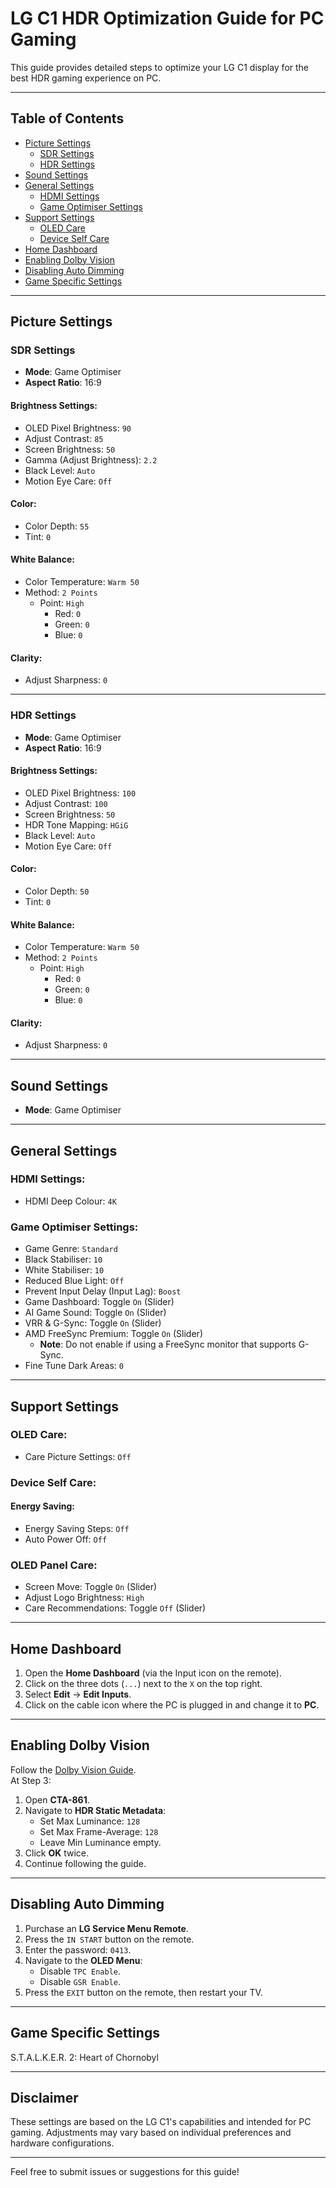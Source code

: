 # LG C1 HDR Optimization Guide for PC Gaming

This guide provides detailed steps to optimize your LG C1 display for the best HDR gaming experience on PC.

---

## Table of Contents
- [Picture Settings](#picture-settings)
  - [SDR Settings](#sdr-settings)
  - [HDR Settings](#hdr-settings)
- [Sound Settings](#sound-settings)
- [General Settings](#general-settings)
  - [HDMI Settings](#hdmi-settings)
  - [Game Optimiser Settings](#game-optimiser-settings)
- [Support Settings](#support-settings)
  - [OLED Care](#oled-care)
  - [Device Self Care](#device-self-care)
- [Home Dashboard](#home-dashboard)
- [Enabling Dolby Vision](#enabling-dolby-vision)
- [Disabling Auto Dimming](#disabling-auto-dimming)
- [Game Specific Settings](#game-specific-settings)

---

## Picture Settings

### SDR Settings
- **Mode**: Game Optimiser  
- **Aspect Ratio**: 16:9  

#### Brightness Settings:
- OLED Pixel Brightness: `90`  
- Adjust Contrast: `85`  
- Screen Brightness: `50`  
- Gamma (Adjust Brightness): `2.2`  
- Black Level: `Auto`  
- Motion Eye Care: `Off`  

#### Color:
- Color Depth: `55`  
- Tint: `0`  

#### White Balance:
- Color Temperature: `Warm 50`  
- Method: `2 Points`  
  - Point: `High`  
    - Red: `0`  
    - Green: `0`  
    - Blue: `0`  

#### Clarity:
- Adjust Sharpness: `0`  

---

### HDR Settings
- **Mode**: Game Optimiser  
- **Aspect Ratio**: 16:9  

#### Brightness Settings:
- OLED Pixel Brightness: `100`  
- Adjust Contrast: `100`  
- Screen Brightness: `50`  
- HDR Tone Mapping: `HGiG`  
- Black Level: `Auto`  
- Motion Eye Care: `Off`  

#### Color:
- Color Depth: `50`  
- Tint: `0`  

#### White Balance:
- Color Temperature: `Warm 50`  
- Method: `2 Points`  
  - Point: `High`  
    - Red: `0`  
    - Green: `0`  
    - Blue: `0`  

#### Clarity:
- Adjust Sharpness: `0`  

---

## Sound Settings
- **Mode**: Game Optimiser  

---

## General Settings

### HDMI Settings:
- HDMI Deep Colour: `4K`  

### Game Optimiser Settings:
- Game Genre: `Standard`  
- Black Stabiliser: `10`  
- White Stabiliser: `10`  
- Reduced Blue Light: `Off`  
- Prevent Input Delay (Input Lag): `Boost`  
- Game Dashboard: Toggle `On` (Slider)  
- AI Game Sound: Toggle `On` (Slider)  
- VRR & G-Sync: Toggle `On` (Slider)  
- AMD FreeSync Premium: Toggle `On` (Slider)  
  - **Note**: Do not enable if using a FreeSync monitor that supports G-Sync.  
- Fine Tune Dark Areas: `0`  

---

## Support Settings

### OLED Care:
- Care Picture Settings: `Off`  

### Device Self Care:
#### Energy Saving:
- Energy Saving Steps: `Off`  
- Auto Power Off: `Off`  

### OLED Panel Care:
- Screen Move: Toggle `On` (Slider)  
- Adjust Logo Brightness: `High`  
- Care Recommendations: Toggle `Off` (Slider)  

---

## Home Dashboard
1. Open the **Home Dashboard** (via the Input icon on the remote).  
2. Click on the three dots (`...`) next to the `X` on the top right.  
3. Select **Edit** → **Edit Inputs**.  
4. Click on the cable icon where the PC is plugged in and change it to **PC**.  

---

## Enabling Dolby Vision
Follow the [Dolby Vision Guide](https://github.com/balu100/dolby-vision-for-windows).  
At Step 3:
1. Open **CTA-861**.  
2. Navigate to **HDR Static Metadata**:  
   - Set Max Luminance: `128`  
   - Set Max Frame-Average: `128`  
   - Leave Min Luminance empty.  
3. Click **OK** twice.  
4. Continue following the guide.  

---

## Disabling Auto Dimming
1. Purchase an **LG Service Menu Remote**.  
2. Press the `IN START` button on the remote.  
3. Enter the password: `0413`.  
4. Navigate to the **OLED Menu**:  
   - Disable `TPC Enable`.  
   - Disable `GSR Enable`.  
5. Press the `EXIT` button on the remote, then restart your TV.  

---

## Game Specific Settings
S.T.A.L.K.E.R. 2: Heart of Chornobyl


---

## Disclaimer
These settings are based on the LG C1's capabilities and intended for PC gaming. Adjustments may vary based on individual preferences and hardware configurations.

---

Feel free to submit issues or suggestions for this guide!
